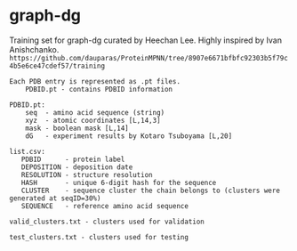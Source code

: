 # graph-dg
Training set for graph-dg curated by Heechan Lee. Highly inspired by Ivan Anishchanko. `https://github.com/dauparas/ProteinMPNN/tree/8907e6671bfbfc92303b5f79c4b5e6ce47cdef57/training`

```
Each PDB entry is represented as .pt files.
    PDBID.pt - contains PDBID information

PDBID.pt:
    seq  - amino acid sequence (string)
    xyz  - atomic coordinates [L,14,3]
    mask - boolean mask [L,14]
    dG   - experiment results by Kotaro Tsuboyama [L,20]

list.csv:
   PDBID      - protein label
   DEPOSITION - deposition date
   RESOLUTION - structure resolution
   HASH       - unique 6-digit hash for the sequence
   CLUSTER    - sequence cluster the chain belongs to (clusters were generated at seqID=30%)
   SEQUENCE   - reference amino acid sequence

valid_clusters.txt - clusters used for validation

test_clusters.txt - clusters used for testing
```
